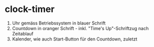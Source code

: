 # clock-timer

1) Uhr gemäss Betriebssystem in blauer Schrift
2) Countdown in oranger Schrift - inkl. "Time's Up"-Schriftzug nach Zeitablauf
3) Kalender, wie auch Start-Button für den Countdown, zuletzt


